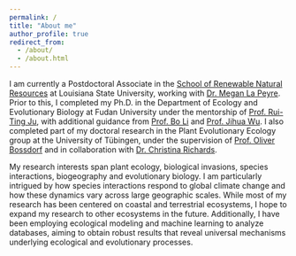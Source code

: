 ```yaml
---
permalink: /
title: "About me"
author_profile: true
redirect_from: 
  - /about/
  - /about.html
---
```


I am currently a Postdoctoral Associate in the [School of Renewable Natural Resources](https://www.lsu.edu/agriculture/rnr/index.php) at Louisiana State University, working with [Dr. Megan La Peyre](https://www.lsu.edu/ceds/people/megan-peyre.php). Prior to this, I completed my Ph.D. in the Department of Ecology and Evolutionary Biology at Fudan University under the mentorship of [Prof. Rui-Ting Ju](https://ecology.fudan.edu.cn/f1/43/c30054a323907/page.htm), with additional guidance from [Prof. Bo Li](https://ecology.fudan.edu.cn/f2/b3/c30054a324275/page.htm) and [Prof. Jihua Wu](https://ecology.fudan.edu.cn/f0/11/c30054a323601/page.htm). I also completed part of my doctoral research in the Plant Evolutionary Ecology group at the University of Tübingen, under the supervision of [Prof. Oliver Bossdorf](https://uni-tuebingen.de/fakultaeten/mathematisch-naturwissenschaftliche-fakultaet/fachbereiche/biologie/institute/evolution-und-oekologie/lehrbereiche/plant-evolutionary-ecology/people/oliver-bossdorf/) and in collaboration with [Dr. Christina Richards](https://www.usf.edu/arts-sciences/departments/ib/people/faculty/christinarichards.aspx).

My research interests span plant ecology, biological invasions, species interactions, biogeography and evolutionary biology. I am particularly intrigued by how species interactions respond to global climate change and how these dynamics vary across large geographic scales. While most of my research has been centered on coastal and terrestrial ecosystems, I hope to expand my research to other ecosystems in the future. Additionally, I have been employing ecological modeling and machine learning to analyze databases, aiming to obtain robust results that reveal universal mechanisms underlying ecological and evolutionary processes.


 
